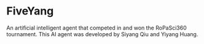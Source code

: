 # FiveYang
 An artificial intelligent agent that competed in and won the RoPaSci360 tournament. This AI agent was developed by Siyang Qiu and Yiyang Huang. 
